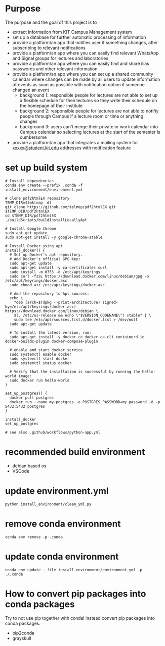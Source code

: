 # Purpose
The purpose and the goal of this project is to
- extract information from KIT Campus Management system
- set up a database for further automatic processing of information
- provide a platform/an app that notifies user if something changes, after subscribing to relevant notifications
- provide a platform/an app where you can easily find relevant WhatsApp and Signal groups for lectures and laboratories
- provide a platform/an app where you can easily find and share ilias passwords and other relevant information
- provide a platform/an app where you can set up a shared community calendar where changes can be made by all users to update information of events as soon as possible with notification option if someone changed an event
  - background 1: responsible people for lectures are not able to set up a flexible schedule for their lectures so they write their schedule on the homepage of their institute
  - background 2: responsible people for lectures are not able to notifiy people through Campus if a lecture room or time or anything changes
  - background 3: users can't merge their private or work calendar into Campus calendar so selecting lectures at the start of the semester is cumbersome
- provide a platform/an app that integrates a mailing system for xxxxx@student.kit.edu addresses with notification feature

# set up build system
```
# Install dependencies
conda env create --prefix .conda -f install_environment/environment.yml

# Clone pdf2htmlEX repository
TEMP_DIR=$(mktemp -d)
git clone https://github.com/telmop/pdf2htmlEX.git $TEMP_DIR/pdf2htmlEX
cd $TEMP_DIR/pdf2htmlEX
./buildScripts/buildInstallLocallyApt

# Install Google Chrome
sudo apt-get update
sudo apt-get install -y google-chrome-stable

# Install Docker using apt
install_docker() {
  # Set up Docker's apt repository.
  # Add Docker's official GPG key:
  sudo apt-get update
  sudo apt-get install -y ca-certificates curl
  sudo install -m 0755 -d /etc/apt/keyrings
  sudo curl -fsSL https://download.docker.com/linux/debian/gpg -o /etc/apt/keyrings/docker.asc
  sudo chmod a+r /etc/apt/keyrings/docker.asc

  # Add the repository to Apt sources:
  echo \
    "deb [arch=$(dpkg --print-architecture) signed-by=/etc/apt/keyrings/docker.asc] https://download.docker.com/linux/debian \
    $(. /etc/os-release && echo \"$VERSION_CODENAME\") stable" | \
    sudo tee /etc/apt/sources.list.d/docker.list > /dev/null
  sudo apt-get update

  # To install the latest version, run:
  sudo apt-get install -y docker-ce docker-ce-cli containerd.io docker-buildx-plugin docker-compose-plugin

  # enable and start docker service
  sudo systemctl enable docker
  sudo systemctl start docker
  sudo systemctl status docker

  # Verify that the installation is successful by running the hello-world image:
  sudo docker run hello-world
}

set_up_postgres() {
  docker pull postgres
  docker run --name my-postgres -e POSTGRES_PASSWORD=my_password -d -p 5432:5432 postgres
}

install_docker
set_up_postgres

# see also .github/workflows/python-app.yml
```

# recommended build environment
- debian based os
- VSCode

# update environment.yml
```
python install_environment/clean_yml.py
```

# remove conda environment
```
conda env remove -p .conda
```

# update conda environment
```
conda env update --file install_environment/environment.yml -p ./.conda
```

# How to convert pip packages into conda packages
Try to not use pip together with conda!
Instead convert pip packages into conda packages.
- pip2conda
- grayskull